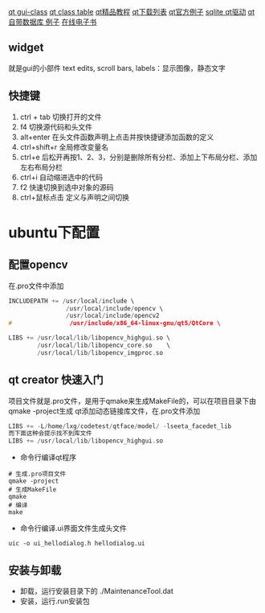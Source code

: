 [qt gui-class](http://doc.qt.io/qt-4.8/qtgui-module.html)
[qt class table](http://doc.qt.io/qt-5/classes.html)
[qt精品教程](http://www.qter.org/portal.php?mod=list&catid=6)
[qt下载列表](http://download.qt.io/archive/)
[qt官方例子](http://doc.qt.io/qt-5/qtexamplesandtutorials.html)
[sqlite qt驱动](http://qsqlite.sourceforge.net/#description)
[qt自带数据库 例子](http://www.qter.org/portal.php?mod=view&aid=51)
[在线电子书](https://qtguide.ustclug.org/)

## widget
就是gui的小部件
text edits, scroll bars, 
labels：显示图像，静态文字

## 快捷键
1. ctrl + tab 切换打开的文件
2. f4 切换源代码和头文件
3. alt+enter 在头文件函数声明上点击并按快捷键添加函数的定义
4. ctrl+shift+r 全局修改变量名
5. ctrl+e 后松开再按1、2、3，分别是删除所有分栏、添加上下布局分栏、添加左右布局分栏
6. ctrl+i 自动缩进选中的代码
7. f2 快速切换到选中对象的源码
8. ctrl+鼠标点击 定义与声明之间切换

# ubuntu下配置
## 配置opencv
在.pro文件中添加
```c++
INCLUDEPATH += /usr/local/include \
                /usr/local/include/opencv \
                /usr/local/include/opencv2
#                /usr/include/x86_64-linux-gnu/qt5/QtCore \

LIBS += /usr/local/lib/libopencv_highgui.so \
        /usr/local/lib/libopencv_core.so    \
        /usr/local/lib/libopencv_imgproc.so
```



## qt creator 快速入门
项目文件就是.pro文件，是用于qmake来生成MakeFile的，可以在项目目录下由qmake -project生成
qt添加动态链接库文件，在.pro文件添加
```c
LIBS += -L/home/lxg/codetest/qtface/model/ -lseeta_facedet_lib
而下面这种会提示找不到库文件
LIBS += /usr/local/lib/libopencv_highgui.so 
```


- 命令行编译qt程序
```shell
# 生成.pro项目文件
qmake -project
# 生成MakeFile
qmake
# 编译
make
```
- 命令行编译.ui界面文件生成头文件
```shell
uic -o ui_hellodialog.h hellodialog.ui
```

## 安装与卸载
- 卸载，运行安装目录下的
./MaintenanceTool.dat
- 安装，运行.run安装包